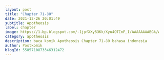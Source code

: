 ```yaml
---
layout: post 
title: "Chapter 71-80"
date: 2021-12-26 20:01:49
subtitle: Apotheosis
label: chapter
image: https://1.bp.blogspot.com/-1jpfXXy53Kk/Xyu4QTInF_I/AAAAAAAABGk/AL1Ekley3NsAdHEBbaxao7_vK2hm_97HACLcBGAsYHQ/s72-c/aaaa.jpg
category: apotheosis
description: baca komik Apotheosis Chapter 71-80 bahasa indonesia 
author: Postkomik
blogId: 5585710873346312472
---
```

